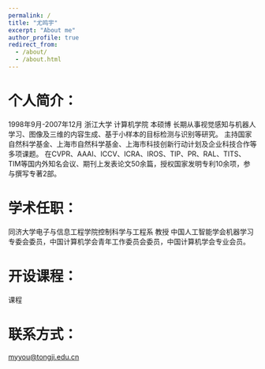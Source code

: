 ```yaml
---
permalink: /
title: "尤鸣宇"
excerpt: "About me"
author_profile: true
redirect_from: 
  - /about/
  - /about.html
---
```


个人简介：
======
1998年9月-2007年12月 浙江大学 计算机学院 本硕博
长期从事视觉感知与机器人学习、图像及三维的内容生成、基于小样本的目标检测与识别等研究。
主持国家自然科学基金、上海市自然科学基金、上海市科技创新行动计划及企业科技合作等多项课题。
在CVPR、AAAI、ICCV、ICRA、IROS、TIP、PR、RAL、TITS、TIM等国内外知名会议、期刊上发表论文50余篇，授权国家发明专利10余项，参与撰写专著2部。


学术任职：
======
同济大学电子与信息工程学院控制科学与工程系 教授
中国人工智能学会机器学习专委会委员，中国计算机学会青年工作委员会委员，中国计算机学会专业会员。

开设课程：
======
课程

联系方式：
======
myyou@tongji.edu.cn


